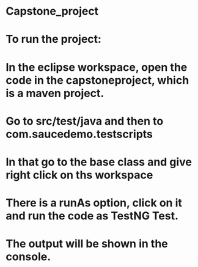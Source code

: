 # Capstone_project

# To run the project:
# In the eclipse workspace, open the code in the capstoneproject, which is a maven project.
# Go to src/test/java and then to com.saucedemo.testscripts
# In that go to the base class and give right click on ths workspace
# There is a runAs option, click on it and run the code as TestNG Test.
# The output will be shown in the console.
